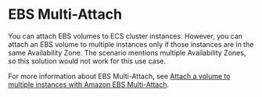 # EBS Multi-Attach

You can attach EBS volumes to ECS cluster instances. However, you can attach an EBS volume to multiple instances only if those instances are in the same Availability Zone. The scenario mentions multiple Availability Zones, so this solution would not work for this use case.

For more information about EBS Multi-Attach, see [Attach a volume to multiple instances with Amazon EBS Multi-Attach](https://docs.aws.amazon.com/AWSEC2/latest/UserGuide/ebs-volumes-multi.html).
